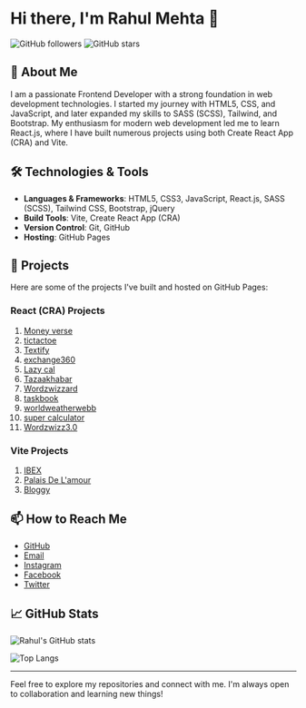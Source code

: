 # Hi there, I'm Rahul Mehta 👋

![GitHub followers](https://img.shields.io/github/followers/whoisrahulmehta?label=Follow&style=social)
![GitHub stars](https://img.shields.io/github/stars/whoisrahulmehta?label=Stars)

## 🚀 About Me

I am a passionate Frontend Developer with a strong foundation in web development technologies. I started my journey with HTML5, CSS, and JavaScript, and later expanded my skills to SASS (SCSS), Tailwind, and Bootstrap. My enthusiasm for modern web development led me to learn React.js, where I have built numerous projects using both Create React App (CRA) and Vite.

## 🛠️ Technologies & Tools

- **Languages & Frameworks**: HTML5, CSS3, JavaScript, React.js, SASS (SCSS), Tailwind CSS, Bootstrap, jQuery
- **Build Tools**: Vite, Create React App (CRA)
- **Version Control**: Git, GitHub
- **Hosting**: GitHub Pages

## 🌟 Projects

Here are some of the projects I've built and hosted on GitHub Pages:

### React (CRA) Projects

1. [Money verse](https://whoisrahulmehta.github.io/moneyverse/)
2. [tictactoe](https://whoisrahulmehta.github.io/livetictactoe/)
3. [Textify](https://whoisrahulmehta.github.io/textify/)
4. [exchange360](https://whoisrahulmehta.github.io/exchange360/)
5. [Lazy cal](https://whoisrahulmehta.github.io/lazycal/)
6. [Tazaakhabar](https://whoisrahulmehta.github.io/tazaakhabar/)
7. [Wordzwizzard](https://whoisrahulmehta.github.io/wordzwizzard/)
8. [taskbook](https://whoisrahulmehta.github.io/taskbook)
9. [worldweatherwebb](https://whoisrahulmehta.github.io/worldweatherwebb/#/)
10. [super calculator](https://whoisrahulmehta.github.io/supcalculator/)
11. [Wordzwizz3.0](https://whoisrahulmehta.github.io/wordzwizz3.0/)

### Vite Projects

1.  [IBEX](https://whoisrahulmehta.github.io/ibex/)
2.  [Palais De L'amour](https://whoisrahulmehta.github.io/thepalace/#/)
3.  [Bloggy](https://whoisrahulmehta.github.io/bloggy/#/)

## 📫 How to Reach Me

- [GitHub](https://github.com/whoisrahulmehta)
- [Email](mehtasofficial@gmail.com)
- [Instagram](https://www.instagram.com/whoisrahulmehta?igsh=cTJvZWY1MTE5N2li)
- [Facebook](https://www.facebook.com/mehta.rahul.rm007?mibextid=JRoKGi)
- [Twitter](https://x.com/whoisrahulmehta?t=31IvCZW3XTiOqPdsYsQg-g&s=09)


## 📈 GitHub Stats

![Rahul's GitHub stats](https://github-readme-stats.vercel.app/api?username=whoisrahulmehta&show_icons=true&theme=radical)

![Top Langs](https://github-readme-stats.vercel.app/api/top-langs/?username=whoisrahulmehta&layout=compact&theme=radical)

---

Feel free to explore my repositories and connect with me. I'm always open to collaboration and learning new things!

